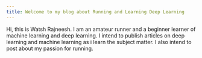 ```yaml
---
title: Welcome to my blog about Running and Learning Deep Learning
---
```


Hi, this is Watsh Rajneesh. I am an amateur runner and a beginner learner of machine learning and deep learning. I intend to publish articles on deep learning and machine learning as i learn the subject matter. I also intend to post about my passion for running.
